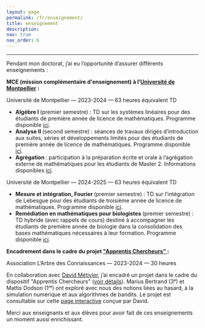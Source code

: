 ```yaml
---
layout: page
permalink: /fr/enseignement/
title: enseignement
description: 
nav: true
nav_order: 6
---
```


<hr />

<p> Pendant mon doctorat, j’ai eu l’opportunité d’assurer différents enseignements : </p>

<p> <strong>MCE (mission complémentaire d'enseignement) à l’<a href="https://maths-fds.edu.umontpellier.fr/">Université de Montpellier</a> : </strong> </p>

<p>Université de Montpellier — 2023-2024 — 63 heures équivalent TD
<ul>
  <li> <strong> Algèbre I </strong> (premier semestre) : TD sur les systèmes linéaires pour des étudiants de première année de licence de mathématiques. Programme disponible <a href="https://formations.umontpellier.fr/fr/formations/licence-XA/l1-portail-mathematiques-et-ses-applications-KNYL57V4/l1-mathematiques-et-ses-applications-LEO1YPFM/l1-maths-mineure-info-KNYL6D5Y/l1-porfil-mineure-info-choix-1-LEO2MUTM/algebre-i-systemes-lineaires-KO8DNX5L.html">ici</a>.</li>

  <li> <strong> Analyse II </strong> (second semestre) : séances de travaux dirigés d’introduction aux suites, séries et développements limités pour des étudiants de première année de licence de mathématiques. Programme disponible <a href="https://formations.umontpellier.fr/fr/formations/licence-XA/l1-portail-mathematiques-et-ses-applications-KNYL57V4/l1-mathematiques-et-ses-applications-LEO1YPFM/l1-maths-mineure-info-KNYL6D5Y/analyse-ii-suites-series-developpements-limites-KO8DO78J.html">ici</a>.</li>

  <li> <strong> Agrégation </strong> : participation à la préparation écrite et orale à l’agrégation externe de mathématiques pour les étudiants de Master 2. Informations disponibles <a href="https://formations.umontpellier.fr/fr/formations/master-XB/master-mathematiques-ME157//preparation-a-l-agregation-externe-de-mathematiques-prepa-agreg-PR500.html">ici</a>.</li>
</ul>

<p>Université de Montpellier — 2024-2025 — 63 heures équivalent TD
<ul>
  <li> <strong> Mesure et intégration, Fourier </strong> (premier semestre) : TD sur l’intégration de Lebesgue pour des étudiants de troisième année de licence de mathématiques. Programme disponible <a href="https://formations.umontpellier.fr/fr/formations/licence-XA/l2-l3-licence-mathematiques-ME131/licence-3-KKNVPYO6/l3-maths-generales-KKNZPBR4/mesure-et-integration-fourier-KO9U8T5Z.html">ici</a>.</li>

  <li> <strong> Remédiation en mathématiques pour biologistes </strong> (premier semestre) : TD hybride (avec rappels de cours) destiné à accompagner les étudiants de première année de biologie dans la consolidation des bases mathématiques nécessaires à leur formation. Programme disponible <a href="https://formations.umontpellier.fr/fr/formations/licence-XA/l1-portail-sciences-de-la-vie-sante-environnement-svse-KNYLZM0G/l1-sciences-de-la-vie-sante-environnement-svse-KNYM0SZU/profil-svse-maths-remedia-M3SG8JAO/profil-serie-1-M3SG8JNA/choix-hav216x-hav213t-M3SG8JWN/remediation-en-mathematiques-s2-KO8EMU9W.html">ici</a>.</li>
</ul>

<p> <strong> Encadrement dans le cadre du projet <a href="https://arbre-des-connaissances-apsr.org/nos-actions/les-apprentis-chercheurs/"> "Apprentis Chercheurs" </a> : </strong> </p>

<p>Association L’Arbre des Connaissances — 2023-2024 — 30 heures</p>

<p>En collaboration avec <a href="https://davidmetivier.mistea.inrae.fr/">David Métivier</a>, j’ai encadré un projet dans le cadre du dispositif "Apprentis Chercheurs" (<a href="https://arbre-des-connaissances-apsr.org/nos-actions/les-apprentis-chercheurs/">voir détails</a>). Marius Bertrand (3ᵉ) et Mattis Dodson (1ʳᵉ) ont exploré avec nous des notions liées au hasard, à la simulation numérique et aux algorithmes de bandits. Le projet est consultable sur cette <a href="https://dmetivie.github.io/Pluto_export/pluto_apprentis_chercheur.html">page interactive</a> conçue par David.</p>

<p>Merci aux enseignants et aux élèves pour avoir fait de ces enseignements un moment aussi enrichissant.</p>
